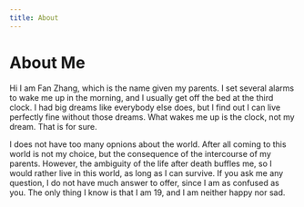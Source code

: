 ```yaml
---
title: About
---
```


# About Me

Hi I am Fan Zhang, which is the name given my parents. I set several alarms to wake me up in the morning, and I usually get off the bed at the third clock. I had big dreams like everybody else does, but I find out I can live perfectly fine without those dreams. What wakes me up is the clock, not my dream. That is for sure.

I does not have too many opnions about the world. After all coming to this world is not my choice, but the consequence of the intercourse of my parents. However, the ambiguity of the life after death buffles me, so I would rather live in this world, as long as I can survive. If you ask me any question, I do not have much answer to offer, since I am as confused as you. The only thing I know is that I am 19, and I am neither happy nor sad.
